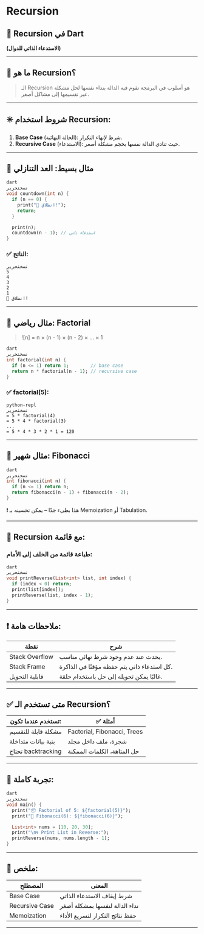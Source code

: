 # Recursion

## 🔁 Recursion في Dart

**(الاستدعاء الذاتي للدوال)**

---

## 🧠 ما هو Recursion؟

> الـ Recursion هو أسلوب في البرمجة تقوم فيه الدالة بنداء نفسها لحل مشكلة عبر تقسيمها إلى مشاكل أصغر.
> 

---

## ✳️ شروط استخدام Recursion:

1. **Base Case** (الحالة النهائية): شرط لإنهاء التكرار.
2. **Recursive Case** (الاستدعاء): حيث تنادي الدالة نفسها بحجم مشكلة أصغر.

---

## 📘 مثال بسيط: العد التنازلي

```dart
dart
نسختحرير
void countdown(int n) {
  if (n == 0) {
    print("🚀 انطلاق!");
    return;
  }

  print(n);
  countdown(n - 1); // استدعاء ذاتي
}

```

### ✅ الناتج:

```
نسختحرير
5
4
3
2
1
🚀 انطلاق!

```

---

## 📘 مثال رياضي: Factorial

> ![n] = n × (n - 1) × (n - 2) × ... × 1
> 

```dart
dart
نسختحرير
int factorial(int n) {
  if (n <= 1) return 1;        // base case
  return n * factorial(n - 1); // recursive case
}

```

### ✅ factorial(5):

```
python-repl
نسختحرير
= 5 * factorial(4)
= 5 * 4 * factorial(3)
...
= 5 * 4 * 3 * 2 * 1 = 120

```

---

## 📘 مثال شهير: Fibonacci

```dart
dart
نسختحرير
int fibonacci(int n) {
  if (n <= 1) return n;
  return fibonacci(n - 1) + fibonacci(n - 2);
}

```

❗️ هذا بطيء جدًا – يمكن تحسينه بـ Memoization أو Tabulation.

---

## 📘 Recursion مع قائمة:

### طباعة قائمة من الخلف إلى الأمام:

```dart
dart
نسختحرير
void printReverse(List<int> list, int index) {
  if (index < 0) return;
  print(list[index]);
  printReverse(list, index - 1);
}

```

---

## ❗️ ملاحظات هامة:

| نقطة | شرح |
| --- | --- |
| Stack Overflow | يحدث عند عدم وجود شرط نهائي مناسب. |
| Stack Frame | كل استدعاء ذاتي يتم حفظه مؤقتًا في الذاكرة. |
| قابلية التحويل | غالبًا يمكن تحويله إلى حل باستخدام حلقة. |

---

## ✅ متى تستخدم الـ Recursion؟

| تستخدم عندما تكون: | ✅ أمثلة |
| --- | --- |
| مشكلة قابلة للتقسيم | Factorial, Fibonacci, Trees |
| بنية بيانات متداخلة | شجرة، ملف داخل مجلد |
| تحتاج backtracking | حل المتاهة، الكلمات الممكنة |

---

## 🧪 تجربة كاملة:

```dart
dart
نسختحرير
void main() {
  print("📦 Factorial of 5: ${factorial(5)}");
  print("🔢 Fibonacci(6): ${fibonacci(6)}");

  List<int> nums = [10, 20, 30];
  print("\n🌀 Print List in Reverse:");
  printReverse(nums, nums.length - 1);
}

```

---

## 📌 ملخص:

| المصطلح | المعنى |
| --- | --- |
| Base Case | شرط إيقاف الاستدعاء الذاتي |
| Recursive Case | نداء الدالة لنفسها بمشكلة أصغر |
| Memoization | حفظ نتائج التكرار لتسريع الأداء |

---